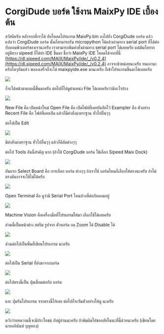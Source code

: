 # CorgiDude บอร์ด ใช้งาน MaixPy IDE เบื้องต้น

สวัสดีครับ หลังจากที่เราได้ อับโหลดโปรแกรม MaixPy.bin ลงไปยัง CorgiDude บอร์ด  แล้ว แปลว่า CorgiDude บอร์ด  นั้นก็สามารถรัน micropython ได้แล้วผ่านทาง serial port ที่ได้ต่อกับคอมพิวเตอร์ของเรานะครับ เราสามารถพิมคำสั่งผ่านทาง serial port ได้เลยครับ แต่มันก็อยากอยู่ดีทาง  sipeed  ก็ได้ทำ IDE ขึ้นมา ชื่อว่า  MaixPy IDE โหลดได้จากที่นี้ [https://dl.sipeed.com/MAIX/MaixPy/ide/_/v0.2.4](https://dl.sipeed.com/MAIX/MaixPy/ide/_/v0.2.4) อาจจะช้าหน่อยนะครับ ทนเอานะครับโตๆกันแล้ว พอลงเสร็จก็จะได้ maixpyide.exe มานะครับ ก็เข้าโปรแกรมขึ้นมาได้เลยครับ

![](https://ff.lnwfile.com/_/ff/_raw/vk/rb/a9.jpg)

ก็จะได้หน้าตาแบบนี้ขึ้นมาครับ
ต่อไปก็ไปดูตำแหน่ง File ได้เลยครับว่ามีอะไรบ้าง

![](https://ff.lnwfile.com/_/ff/_raw/cv/qg/pw.jpg)

New File คือ เปิดหน้าใหม่
Open File คือ เปิดไฟล์ที่เคยบันทึกใว้
Exampler คือ ตัวอย่าง
Recent File คือ ไฟล์ที่เคยเปิด
แล้วก็มีคำสังมาตราฐาน ทั่วไปอื่นๆๆ

ต่อไปเป็น Edit 

![](https://ff.lnwfile.com/_/ff/_raw/dp/by/tu.jpg)

มีคำสังมาตราฐาน ทั่วไปอื่นๆๆ แล้วก็คีลัดต่างๆๆ

ต่อไป Tools อันนี้สำคัญ มาก (ถ้าใช้ CorgiDude บอร์ด ใช้เลือก Sipeed Maix Dock)

![](https://ff.lnwfile.com/_/ff/_raw/sy/wu/rk.jpg)

อันแรก Select Board คือ การเลือก บอร์ด ต่างๆๆ ถ้าเราใช้ บอร์ดไหนก็เลือกให้ตรงนะครับ ถ้าไม่ตรงมันอาจจะใช้ไม่ได้ครับ

![](https://ff.lnwfile.com/_/ff/_raw/sb/sq/z6.jpg)

Open Terminal คือ ดูว่ามี Serial Port ไหนบ้างที่ต่อกับคอมอยู่ 

![](https://ff.lnwfile.com/_/ff/_raw/gu/dj/lu.jpg)


Machine Vision คือเครื่องมือที่โปรแกรมให้มา เลือกใช้ได้เลยครับ

ส่วนนี้เป็นหน้าต่าง สตรีม รูปจาก ตัวบอร์ด กด Zoom ได้ Disable ได้

![](https://ff.lnwfile.com/_/ff/_raw/su/ye/s2.jpg)

ส่วนต่อไปเป็นพื่นที่เขียนโปรแกรม นะครับ 

![](https://ff.lnwfile.com/_/ff/_raw/gq/fn/6e.jpg)

ต่อไปเป็น Serial ที่ส่งมาจากบอร์ด

![](https://ff.lnwfile.com/_/ff/_raw/2i/w2/1u.jpg)

ต่อไปตรงนี้เป็น ปุ่มเชื่อมต่อกับ บอร์ด

![](https://ff.lnwfile.com/_/ff/_raw/io/tf/z4.jpg)

และ ปุ่มรันโปรแกรม จากตรงนี้ไก้เลย
ต่อไปก็จะรันตัวอย่างให้ดู นะครับ 

![](https://ff.lnwfile.com/_/ff/_raw/wm/6a/hn.jpg)

หวังว่าบทความนี้จะมีประโยชน์ กับผู้อ่านนะครับ ถ้าพิมผิดไปขออภัยในนะที่นี้ด้วยนะครับ (เขียนโดย นายอภินันท์ บุญทอง)
